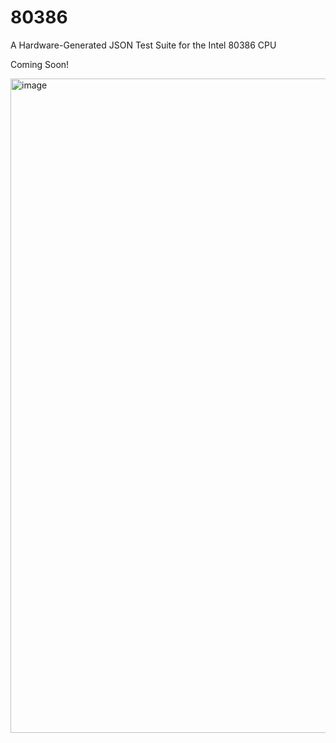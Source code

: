 # 80386
A Hardware-Generated JSON Test Suite for the Intel 80386 CPU

Coming Soon!

<img width="1861" height="1047" alt="image" src="https://github.com/user-attachments/assets/1d3df556-4325-47cf-a7df-ed2c7c7f39ae" />
